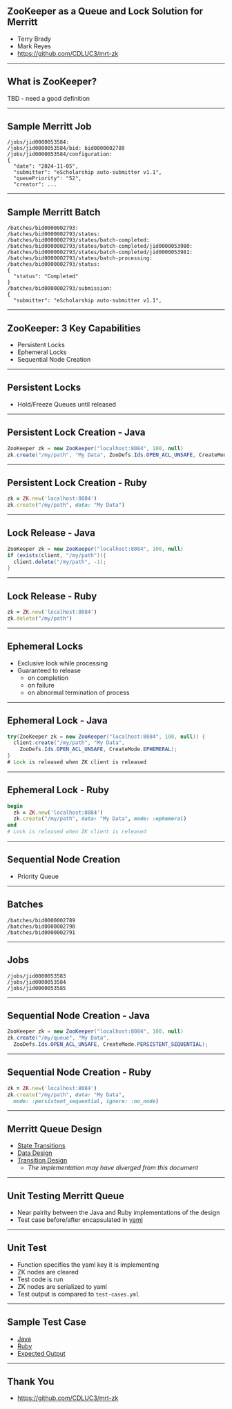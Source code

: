 ## ZooKeeper as a Queue and Lock Solution for Merritt

- Terry Brady
- Mark Reyes
- https://github.com/CDLUC3/mrt-zk

---

## What is ZooKeeper?

TBD - need a good definition

---

## Sample Merritt Job

```
/jobs/jid0000053584: 
/jobs/jid0000053584/bid: bid0000002789
/jobs/jid0000053584/configuration:
{
  "date": "2024-11-05",
  "submitter": "eScholarship auto-submitter v1.1",
  "queuePriority": "52",
  "creator": ...
```

----

## Sample Merritt Batch

```
/batches/bid0000002793: 
/batches/bid0000002793/states: 
/batches/bid0000002793/states/batch-completed: 
/batches/bid0000002793/states/batch-completed/jid0000053980: 
/batches/bid0000002793/states/batch-completed/jid0000053981: 
/batches/bid0000002793/states/batch-processing: 
/batches/bid0000002793/status:
{
  "status": "Completed"
}
/batches/bid0000002793/submission:
{
  "submitter": "eScholarship auto-submitter v1.1",
```

---
 
## ZooKeeper: 3 Key Capabilities

- Persistent Locks
- Ephemeral Locks
- Sequential Node Creation 

---

## Persistent Locks

- Hold/Freeze Queues until released

----

## Persistent Lock Creation - Java

```java
ZooKeeper zk = new ZooKeeper("localhost:8084", 100, null)
zk.create("/my/path", "My Data", ZooDefs.Ids.OPEN_ACL_UNSAFE, CreateMode.PERSISTENT);
```

----

## Persistent Lock Creation - Ruby

```ruby
zk = ZK.new('localhost:8084')
zk.create("/my/path", data: "My Data")
```

----

## Lock Release - Java

```java
ZooKeeper zk = new ZooKeeper("localhost:8084", 100, null)
if (exists(client, "/my/path")){
  client.delete("/my/path", -1);
}
```

----

## Lock Release - Ruby

```ruby
zk = ZK.new('localhost:8084')
zk.delete("/my/path")
```

---

## Ephemeral Locks

- Exclusive lock while processing
- Guaranteed to release 
  - on completion
  - on failure
  - on abnormal termination of process

----

## Ephemeral Lock - Java

```java
try(ZooKeeper zk = new ZooKeeper("localhost:8084", 100, null)) {
  client.create("/my/path", "My Data", 
    ZooDefs.Ids.OPEN_ACL_UNSAFE, CreateMode.EPHEMERAL);
}
# Lock is released when ZK client is released
```

----

## Ephemeral Lock - Ruby

```ruby
begin
  zk = ZK.new('localhost:8084')
  zk.create("/my/path", data: "My Data", mode: :ephemeral)
end
# Lock is released when ZK client is released
```

---

## Sequential Node Creation

- Priority Queue

----

## Batches

```
/batches/bid0000002789
/batches/bid0000002790
/batches/bid0000002791
```

----

## Jobs

```
/jobs/jid0000053583
/jobs/jid0000053584
/jobs/jid0000053585
```

----

## Sequential Node Creation - Java

```java
ZooKeeper zk = new ZooKeeper("localhost:8084", 100, null)
zk.create("/my/queue", "My Data", 
  ZooDefs.Ids.OPEN_ACL_UNSAFE, CreateMode.PERSISTENT_SEQUENTIAL);
```

----

## Sequential Node Creation - Ruby

```ruby
zk = ZK.new('localhost:8084')
zk.create("/my/path", data: "My Data", 
  mode: :persistent_sequential, ignore: :no_node)
```

---

## Merritt Queue Design

- [State Transitions](https://github.com/CDLUC3/mrt-zk/blob/main/design/states.md)
- [Data Design](https://github.com/CDLUC3/mrt-zk/blob/main/design/data.md)
- [Transition Design](https://github.com/CDLUC3/mrt-zk/blob/main/design/transition.md)
  - _The implementation may have diverged from this document_

---

## Unit Testing Merritt Queue

- Near pairity between the Java and Ruby implementations of the design
- Test case before/after encapsulated in [yaml](https://github.com/CDLUC3/mrt-zk/blob/main/test-cases.yml)

----

## Unit Test

- Function specifies the yaml key it is implementing
- ZK nodes are cleared
- Test code is run
- ZK nodes are serialized to yaml
- Test output is compared to `test-cases.yml`

----

## Sample Test Case

- [Java](https://github.com/CDLUC3/mrt-zk/blob/2.2.1/src/test/java/org/cdlib/mrt/zk/ZKTestIT.java#L410-L424)
- [Ruby](https://github.com/CDLUC3/mrt-zk/blob/2.2.1/src/test/java/org/cdlib/mrt/zk/ZKTestIT.java#L410-L424)
- [Expected Output](https://github.com/CDLUC3/mrt-zk/blob/2.2.1/test-cases.yml#L98-L120)

---

## Thank You
- https://github.com/CDLUC3/mrt-zk
